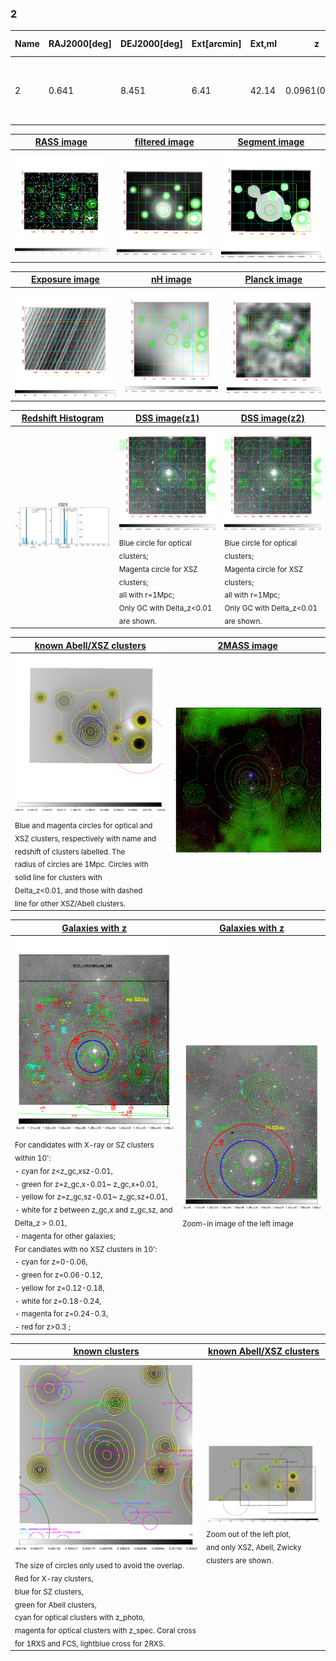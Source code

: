 <div STYLE="page-break-after: always;"></div>

### 2

|Name|RAJ2000[deg]|DEJ2000[deg] |Ext[arcmin]| Ext,ml | z | z_src| C|GC(XSZ,Delta_z<0.01)| GC(OPT,Delta_z<0.01)|GC| R_sig[arcmin] | R500[arcmin] | R500[Mpc]| CRsig[c/s] | CR500[c/s] |L500[1E44 erg/s]|F500[1E-12 erg/s/cm^2]| M500[1E14 Msun]|Tx[keV]|Cnt_sig|Beta|Rc[arcmin]|Comment|Alias|
|---|---|---|---|---|---|------|---|--------|---------|----------|---|---|---|---|---|---|---|---|---|---|---|---|---|---|
|2| 0.641| 8.451| 6.41| 42.14| 0.0961(0.005)| z1, z_xsz| B| F20, SPI| A, W| A, C, F20, N, SPI, W| 40.600| 9.572| 1.023| 0.442(0.071)| 0.392(0.063)| 1.677(0.462)| 7.202(1.982)| 3.33(0.45)| 4.64(0.40)| 303.2| 0.502(-0.002+0.004)| 8.229(-0.200+0.308)| -| t323|

|[RASS image](../image/2/2_img.pdf)|[filtered image](../image/2/2_fil.pdf)|[Segment image](../image/2/2_seg.pdf)|
|-------------------|--------------------|-------------------|
| <img src="../image/2/2_img.png" width="300">  | <img src="../image/2/2_fil.png" width="300">   | <img src="../image/2/2_seg.png" width="300">  |

|[Exposure image](../image/2/2_mex.pdf)| [nH image](../image/2/2_nh.pdf)| [Planck image](../image/2/2_p.pdf)|
|-------------------|--------------------|-------------------|
|<img src="../image/2/2_mex.png" width="300">   | <img src="../image/2/2_nh.png" width="300">    | <img src="../image/2/2_p.png" width="300"> |

|[Redshift Histogram](../image/2/2_zg.pdf) | [DSS image(z1)](../image/2/2_dss_z1.pdf)      |  [DSS image(z2)](../image/2/2_dss_z2.pdf)    |
|-------------------|--------------------|-------------------|
|<img src="../image/2/2_zg.png" width="300"> |<img src="../image/2/2_dss_z1.png" width="300"> <sub><br>Blue circle for optical clusters; <br>Magenta circle for XSZ clusters; <br>all with r=1Mpc; <br>Only GC with Delta_z<0.01 are shown. </sub>| <img src="../image/2/2_dss_z2.png" width="300"><sub><br>Blue circle for optical clusters; <br>Magenta circle for XSZ clusters; <br>all with r=1Mpc; <br>Only GC with Delta_z<0.01 are shown. </sub> |

|[known Abell/XSZ clusters](../image/2/2_m.pdf) | [2MASS image](../image/2/2_2mass.pdf)      |
|-------------------|-------------------|
|<img src=../image/2/2_m.png width="300"> <br><sub>Blue and magenta circles for optical and <br>XSZ clusters, respectively with name and <br>redshift of clusters labelled. The <br>radius of circles are 1Mpc. Circles with <br>solid line for clusters with <br>Delta_z<0.01, and those with dashed <br>line for other XSZ/Abell clusters.        </sub>|<img src="../image/2/2_2mass.png" width="300">  |

|[Galaxies with z](../image/2/2_opt_ned.pdf) |[Galaxies with z](../image/2/2_opt_ned_zoom.pdf) |
|-------------------|-------------------|
| <img src=../image/2/2_opt_ned.png width="300"> <br><sub> For candidates with X-ray or SZ clusters within 10': <br> - cyan for z<z_gc,xsz-0.01, <br> - green for z=z_gc,x-0.01~ z_gc,x+0.01, <br> - yellow for z=z_gc,sz-0.01~ z_gc,sz+0.01, <br> - white for z between z_gc,x and z_gc,sz, and Delta_z > 0.01, <br> - magenta for other galaxies; <br>For candiates with no XSZ clusters in 10': <br> - cyan for z=0-0.06, <br> - green for z=0.06-0.12, <br> - yellow for z=0.12-0.18, <br> - white for z=0.18-0.24, <br> - magenta for z=0.24-0.3, <br> - red for z>0.3 ;  </sub>|<img src=../image/2/2_opt_ned_zoom.png width="300">  <br><sub> Zoom-in image of the left image</sub>|

|[known clusters](../image/2/2_gc.pdf) |[known Abell/XSZ clusters](../image/2/2_gc_large.pdf) |
|-------------------|-------------------|
| <img src=../image/2/2_gc.png width="300"> <br><sub> The size of circles only used to avoid the overlap. Red for X-ray clusters, <br> blue for SZ clusters, <br> green for Abell clusters, <br> cyan for optical clusters with z_photo, <br> magenta for optical clusters with z_spec. Coral cross for 1RXS and FCS, lightblue cross for 2RXS. </sub>|<img src=../image/2/2_gc_large.png width="300"> <br><sub> Zoom out of the left plot, <br> and only XSZ, Abell, Zwicky clusters are shown. </sub> |



